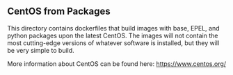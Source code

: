 ## CentOS from Packages ##

This directory contains dockerfiles that build images with base, EPEL,
and python packages upon the latest CentOS. The images will not contain
the most cutting-edge versions of whatever software is installed, but
they will be very simple to build.

More information about CentOS can be found here:
https://www.centos.org/
